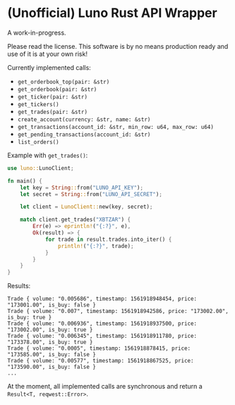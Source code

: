 # (Unofficial) Luno Rust API Wrapper

A work-in-progress.

Please read the license. This software is by no means production ready and use of it is at your own risk!

Currently implemented calls:

- `get_orderbook_top(pair: &str)`
- `get_orderbook(pair: &str)`
- `get_ticker(pair: &str)`
- `get_tickers()`
- `get_trades(pair: &str)`
- `create_account(currency: &str, name: &str)`
- `get_transactions(account_id: &str, min_row: u64, max_row: u64)`
- `get_pending_transactions(account_id: &str)`
- `list_orders()`

Example with `get_trades()`:

```rust
use luno::LunoClient;

fn main() {
    let key = String::from("LUNO_API_KEY");
    let secret = String::from("LUNO_API_SECRET");

    let client = LunoClient::new(key, secret);

    match client.get_trades("XBTZAR") {
        Err(e) => eprintln!("{:?}", e),
        Ok(result) => {
            for trade in result.trades.into_iter() {
                println!("{:?}", trade);
            }
        }
    }
}
```

Results:

```
Trade { volume: "0.005686", timestamp: 1561918948454, price: "173001.00", is_buy: false }
Trade { volume: "0.007", timestamp: 1561918942586, price: "173002.00", is_buy: true }
Trade { volume: "0.006936", timestamp: 1561918937500, price: "173002.00", is_buy: true }
Trade { volume: "0.006345", timestamp: 1561918911780, price: "173378.00", is_buy: true }
Trade { volume: "0.0005", timestamp: 1561918878415, price: "173585.00", is_buy: false }
Trade { volume: "0.00577", timestamp: 1561918867525, price: "173590.00", is_buy: false }
...
```

At the moment, all implemented calls are synchronous and return a `Result<T, reqwest::Error>`.
